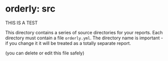 # orderly: src

THIS IS A TEST

This directory contains a series of source directories for your reports.  Each directory must contain a file `orderly.yml`.  The directory name is important - if you change it it will be treated as a totally separate report.

(you can delete or edit this file safely)
